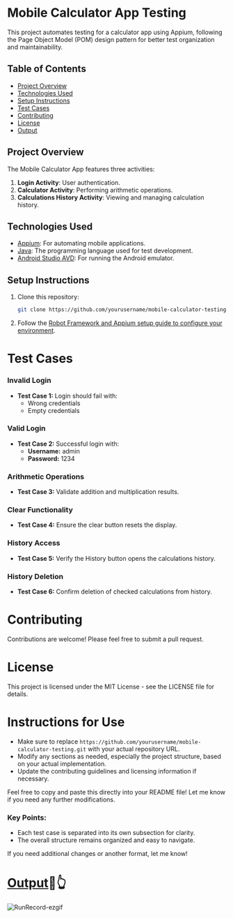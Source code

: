 # Mobile Calculator App Testing

This project automates testing for a calculator app using Appium, following the Page Object Model (POM) design pattern for better test organization and maintainability.

## Table of Contents

- [Project Overview](#project-overview)
- [Technologies Used](#technologies-used)
- [Setup Instructions](#setup-instructions)
- [Test Cases](#test-cases)
- [Contributing](#contributing)
- [License](#license)
- [Output](#output)

## Project Overview

The Mobile Calculator App features three activities:

1. **Login Activity**: User authentication.
2. **Calculator Activity**: Performing arithmetic operations.
3. **Calculations History Activity**: Viewing and managing calculation history.

## Technologies Used

- [Appium](http://appium.io/): For automating mobile applications.
- [Java](https://www.java.com/): The programming language used for test development.
- [Android Studio AVD](https://developer.android.com/studio/run/emulator): For running the Android emulator.

## Setup Instructions

1. Clone this repository:
   ```bash
   git clone https://github.com/yourusername/mobile-calculator-testing.git
2. Follow the [Robot Framework and Appium setup guide to configure your environment](https://www.pentalog.com/blog/mobile-development/mobile-automation-with-robot-framework-and-appium/).


# Test Cases

### Invalid Login
- **Test Case 1:** Login should fail with:
  - Wrong credentials
  - Empty credentials

### Valid Login
- **Test Case 2:** Successful login with:
  - **Username:** admin
  - **Password:** 1234

### Arithmetic Operations
- **Test Case 3:** Validate addition and multiplication results.

### Clear Functionality
- **Test Case 4:** Ensure the clear button resets the display.

### History Access
- **Test Case 5:** Verify the History button opens the calculations history.

### History Deletion
- **Test Case 6:** Confirm deletion of checked calculations from history.

# Contributing
Contributions are welcome! Please feel free to submit a pull request.

# License
This project is licensed under the MIT License - see the LICENSE file for details.

# Instructions for Use
- Make sure to replace `https://github.com/yourusername/mobile-calculator-testing.git` with your actual repository URL.
- Modify any sections as needed, especially the project structure, based on your actual implementation.
- Update the contributing guidelines and licensing information if necessary.

Feel free to copy and paste this directly into your README file! Let me know if you need any further modifications.

### Key Points:
- Each test case is separated into its own subsection for clarity.
- The overall structure remains organized and easy to navigate.

If you need additional changes or another format, let me know!

# [Output](https://drive.google.com/file/d/166n6GIjZQDvpF33qN0tKLFlqIOHo5oL7/view?usp=sharing)🔗👆
![RunRecord-ezgif](https://github.com/user-attachments/assets/4e595447-eea5-4e26-80f6-ec8bb7b1ca25)

